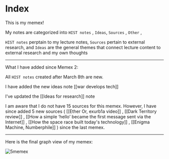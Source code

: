 # Index

This is my memex!

My notes are categorized into `HIST notes` , `Ideas`, `Sources` , `Other` , 

`HIST notes` perptain to my lecture notes, `Sources` pertain to external research, and `Ideas` are the general themes that connect lecture content to external research and my own thoughts

---
What I have added since Memex 2: 

All `HIST notes` created after March 8th are new. 

I have added the new ideas note [[war develops tech]]

I've updated the [[Ideas for research]] note

I am  aware that I do not have 15 sources for this memex. However, I have since added 5 new sources ( [[Ether Or, exurb1a video]] , [[Dark Territory review]] , [[How a simple ‘hello’ became the first message sent via the Internet]] , [[How the space race built today's technology]] , [[Enigma Machine, Numberphile]] ) since the last memex. 

---
Here is the final graph view of my memex: 

![5memex](https://user-images.githubusercontent.com/122183451/231659348-df1100f4-2488-4e29-a3c8-e14d21fd5dca.png)




